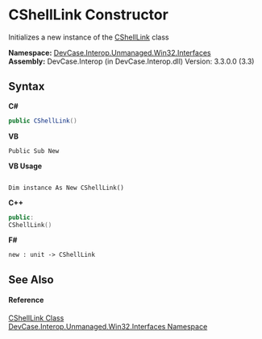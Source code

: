 # CShellLink Constructor 
 

Initializes a new instance of the <a href="T_DevCase_Interop_Unmanaged_Win32_Interfaces_CShellLink">CShellLink</a> class

**Namespace:**&nbsp;<a href="N_DevCase_Interop_Unmanaged_Win32_Interfaces">DevCase.Interop.Unmanaged.Win32.Interfaces</a><br />**Assembly:**&nbsp;DevCase.Interop (in DevCase.Interop.dll) Version: 3.3.0.0 (3.3)

## Syntax

**C#**<br />
``` C#
public CShellLink()
```

**VB**<br />
``` VB
Public Sub New
```

**VB Usage**<br />
``` VB Usage

Dim instance As New CShellLink()
```

**C++**<br />
``` C++
public:
CShellLink()
```

**F#**<br />
``` F#
new : unit -> CShellLink
```


## See Also


#### Reference
<a href="T_DevCase_Interop_Unmanaged_Win32_Interfaces_CShellLink">CShellLink Class</a><br /><a href="N_DevCase_Interop_Unmanaged_Win32_Interfaces">DevCase.Interop.Unmanaged.Win32.Interfaces Namespace</a><br />